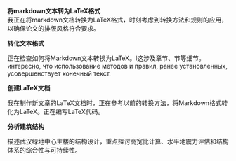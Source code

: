 **将markdown文本转为LaTeX格式**  
我正在将markdown文档转换为LaTeX格式，时刻考虑到转换方法和规则的应用，以确保论文的排版风格符合要求。

**转化文本格式**

正在检查如何将Markdown文本转换为LaTeX。I这涉及章节、节等细节。 интересно, что использование методов и правил, ранее установленных, усовершенствует конечный текст.

**创建LaTeX文档**

我在制作新文章的LaTeX文档时，正在参考以前的转换方法，将Markdown格式转化为LaTeX。正在编写LaTeX代码。

**分析建筑结构**

描述武汉绿地中心主楼的结构设计，重点探讨高宽比计算、水平地震力评估和结构体系的综合性与可持续性。